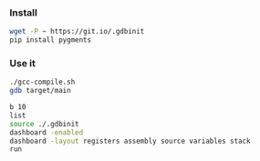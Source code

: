 ### Install
```bash
wget -P ~ https://git.io/.gdbinit 
pip install pygments
```
### Use it
```bash
./gcc-compile.sh 
gdb target/main
```
```bash
b 10
list
source ./.gdbinit
dashboard -enabled
dashboard -layout registers assembly source variables stack 
run
```
